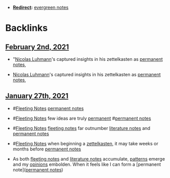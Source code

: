 - **[Redirect](<Redirect.md>):** [evergreen notes](<evergreen notes.md>)

# Backlinks
## [February 2nd, 2021](<February 2nd, 2021.md>)
- "[Nicolas Luhmann](<Nicolas Luhmann.md>)'s captured insights in his zettelkasten as [permanent notes](<permanent notes.md>),

- [Nicolas Luhmann](<Nicolas Luhmann.md>)'s captured insights in his zettelkasten as [permanent notes](<permanent notes.md>),

## [January 27th, 2021](<January 27th, 2021.md>)
- #[Fleeting Notes](<Fleeting Notes.md>) [permanent notes](<permanent notes.md>)

- #[Fleeting Notes](<Fleeting Notes.md>) few ideas are truly [permanent](<permanent.md>) #[permanent notes](<permanent notes.md>)

- #[Fleeting Notes](<Fleeting Notes.md>) [fleeting notes](<fleeting notes.md>) far outnumber [literature notes](<literature notes.md>) and [permanent notes](<permanent notes.md>)

- #[Fleeting Notes](<Fleeting Notes.md>) when beginning a [zettelkasten](<zettelkasten.md>), it may take weeks or months before [permanent notes](<permanent notes.md>)

- As both [fleeting notes](<fleeting notes.md>) and [literature notes](<literature notes.md>) accumulate, [patterns](<patterns.md>) emerge and my [opinions](<opinions.md>) embolden. When it feels like I can form a [permanent note]([permanent notes](<permanent notes.md>))

